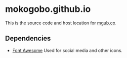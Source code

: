 # mokogobo.github.io

This is the source code and host location for [mgub.co](http://www.mgub.co/).

## Dependencies

- [Font Awesome](http://fontawesome.io/icons/) Used for social media and other icons.
